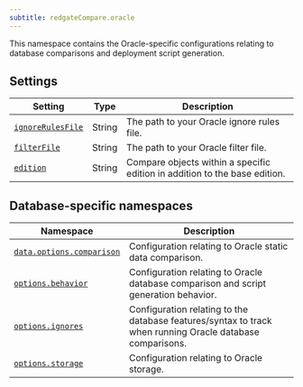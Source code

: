 ```yaml
---
subtitle: redgateCompare.oracle
---
```


This namespace contains the Oracle-specific configurations relating to database comparisons and deployment script generation.

## Settings

| Setting                                                                                                                          | Type   | Description                                                                |
|----------------------------------------------------------------------------------------------------------------------------------|--------|----------------------------------------------------------------------------|
| [`ignoreRulesFile`](<Configuration/Redgate Compare Namespace/Redgate Compare Oracle Namespace/Oracle Ignore Rules File Setting>) | String | The path to your Oracle ignore rules file.                                 |
| [`filterFile`](<Configuration/Redgate Compare Namespace/Redgate Compare Oracle Namespace/Oracle Filter File Setting>)            | String | The path to your Oracle filter file.                                       |
| [`edition`](<Configuration/Redgate Compare Namespace/Redgate Compare Oracle Namespace/Oracle Edition Setting>)                   | String | Compare objects within a specific edition in addition to the base edition. |

## Database-specific namespaces

| Namespace                                                                                                                                        | Description                                                                                               |
|--------------------------------------------------------------------------------------------------------------------------------------------------|-----------------------------------------------------------------------------------------------------------|
| [`data.options.comparison`](<Configuration/Redgate Compare Namespace/Redgate Compare Oracle Namespace/Oracle Data Comparison Options Namespace>) | Configuration relating to Oracle static data comparison.                                                  |
| [`options.behavior`](<Configuration/Redgate Compare Namespace/Redgate Compare Oracle Namespace/Oracle Behavior Options Namespace>)               | Configuration relating to Oracle database comparison and script generation behavior.                      |
| [`options.ignores`](<Configuration/Redgate Compare Namespace/Redgate Compare Oracle Namespace/Oracle Ignore Options Namespace>)                  | Configuration relating to the database features/syntax to track when running Oracle database comparisons. |
| [`options.storage`](<Configuration/Redgate Compare Namespace/Redgate Compare Oracle Namespace/Oracle Storage Options Namespace>)                 | Configuration relating to Oracle storage.                                                                 |
